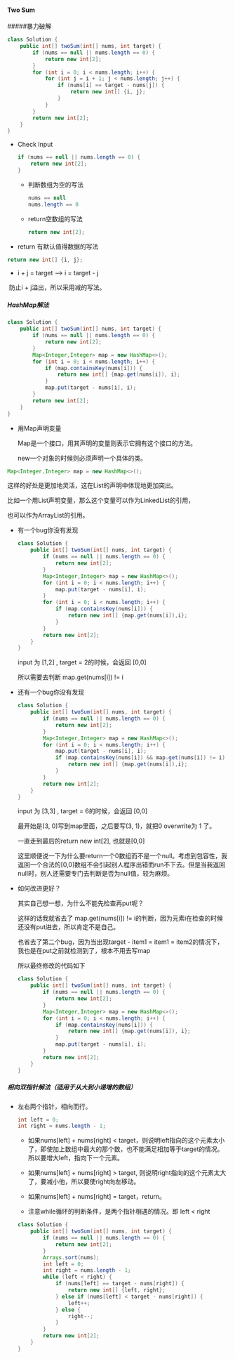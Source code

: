 #### Two Sum

#####暴力破解

```java
class Solution {
    public int[] twoSum(int[] nums, int target) {
        if (nums == null || nums.length == 0) {
            return new int[2];
        }
        for (int i = 0; i < nums.length; i++) {
            for (int j = i + 1; j < nums.length; j++) {
                if (nums[i] == target - nums[j]) {
                    return new int[] {i, j};
                }
            } 
        }
        return new int[2];
    }
}
```

* Check Input

  ```java
  if (nums == null || nums.length == 0) {
      return new int[2];
  }
  ```

  * 判断数组为空的写法

    ```java
    nums == null
    nums.length == 0
    ```

  * return空数组的写法

    ```java
    return new int[2];
    ```

* return 有默认值得数据的写法

```java
return new int[] {i, j};
```

* i + j = target --> i = target - j

​    防止i + j溢出，所以采用减的写法。



##### HashMap解法

```java
class Solution {
    public int[] twoSum(int[] nums, int target) {
        if (nums == null || nums.length == 0) {
            return new int[2];
        }
        Map<Integer,Integer> map = new HashMap<>();
        for (int i = 0; i < nums.length; i++) {
            if (map.containsKey(nums[i])) {               
                return new int[] {map.get(nums[i]), i};                    
            }              
            map.put(target - nums[i], i);
        } 
        return new int[2];
    }
}
```

* 用Map声明变量

  Map是一个接口，用其声明的变量则表示它拥有这个接口的方法。

  new一个对象的时候则必须声明一个具体的类。

```java
Map<Integer,Integer> map = new HashMap<>();
```

  这样的好处是更加地灵活，这在List的声明中体现地更加突出。

  比如一个用List声明变量，那么这个变量可以作为LinkedList的引用，

  也可以作为ArrayList的引用。

* 有一个bug你没有发现

  ```java
  class Solution {
      public int[] twoSum(int[] nums, int target) {
          if (nums == null || nums.length == 0) {
              return new int[2];
          }
          Map<Integer,Integer> map = new HashMap<>();
          for (int i = 0; i < nums.length; i++) {
              map.put(target - nums[i], i);
          } 
          for (int i = 0; i < nums.length; i++) {
              if (map.containsKey(nums[i])) {
                  return new int[] {map.get(nums[i]),i};
              }
          }
          return new int[2];
      }
  }
  ```

  input 为 [1,2] , target = 2的时候，会返回 [0,0]

  所以需要去判断 map.get(nums[i]) != i

* 还有一个bug你没有发现

  ```java
  class Solution {
      public int[] twoSum(int[] nums, int target) {
          if (nums == null || nums.length == 0) {
              return new int[2];
          }
          Map<Integer,Integer> map = new HashMap<>();
          for (int i = 0; i < nums.length; i++) {
              map.put(target - nums[i], i);
              if (map.containsKey(nums[i]) && map.get(nums[i]) != i) {               
                  return new int[] {map.get(nums[i]),i};                    
              }   
          } 
          return new int[2];
      }
  }
  ```

  input 为 [3,3] , target = 6的时候，会返回 [0,0]

  最开始是(3, 0)写到map里面，之后要写(3, 1)，就把0 overwrite为 1 了。

  一直走到最后的return new int[2], 也就是[0,0]

  这里顺便说一下为什么要return一个0数组而不是一个null。考虑到包容性，我返回一个合法的[0,0]数组不会引起别人程序出错而run不下去。但是当我返回null时，别人还需要专门去判断是否为null值，较为麻烦。

* 如何改进更好？

  其实自己想一想，为什么不能先检查再put呢？

  这样的话我就省去了 map.get(nums[i]) != i的判断，因为元素i在检查的时候还没有put进去，所以肯定不是自己。

  也省去了第二个bug，因为当出现target - item1 = item1 = item2的情况下，我也是在put之前就检测到了，根本不用去写map

  所以最终修改的代码如下

  ```java
  class Solution {
      public int[] twoSum(int[] nums, int target) {
          if (nums == null || nums.length == 0) {
              return new int[2];
          }
          Map<Integer,Integer> map = new HashMap<>();
          for (int i = 0; i < nums.length; i++) {
              if (map.containsKey(nums[i])) {               
                  return new int[] {map.get(nums[i]), i};                    
              }              
              map.put(target - nums[i], i);
          } 
          return new int[2];
      }
  }
  ```


##### 相向双指针解法（适用于从大到小递增的数组）

* 左右两个指针，相向而行。

  ```java
  int left = 0; 
  int right = nums.length - 1; 
  ```

  * 如果nums[left] + nums[right] < target，则说明left指向的这个元素太小了，即使加上数组中最大的那个数，也不能满足相加等于target的情况。所以要增大left，指向下一个元素。

  * 如果nums[left] + nums[right] > target, 则说明right指向的这个元素太大了，要减小他，所以要使right向左移动。
  * 如果nums[left] + nums[right] = target，return。
  * 注意while循环的判断条件，是两个指针相遇的情况。即 left < right

  ```java
  class Solution {
      public int[] twoSum(int[] nums, int target) {
          if (nums == null || nums.length == 0) {
              return new int[2];
          }
          Arrays.sort(nums);
          int left = 0;
          int right = nums.length - 1;
          while (left < right) {
              if (nums[left] == target - nums[right]) {
                  return new int[] {left, right};
              } else if (nums[left] < target - nums[right]) {
                  left++;
              } else {
                  right--;
              }
          }
          return new int[2];
      }
  }
  ```


